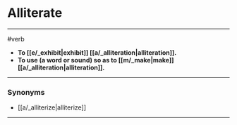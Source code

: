 # Alliterate
---
#verb
- **To [[e/_exhibit|exhibit]] [[a/_alliteration|alliteration]].**
- **To use (a word or sound) so as to [[m/_make|make]] [[a/_alliteration|alliteration]].**
---
### Synonyms
- [[a/_alliterize|alliterize]]
---
